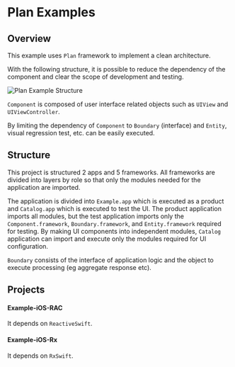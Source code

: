 # Plan Examples

## Overview

This example uses `Plan` framework to implement a clean architecture.

With the following structure, it is possible to reduce the dependency of the component and clear the scope of development and testing.

![Plan Example Structure](https://user-images.githubusercontent.com/5707132/91378757-30b49e00-e85c-11ea-9884-2bc5503b8e8e.png)


`Component` is composed of user interface related objects such as `UIView` and `UIViewController`.

By limiting the dependency of `Component` to `Boundary` (interface) and `Entity`, visual regression test, etc. can be easily executed.

## Structure

This project is structured 2 apps and 5 frameworks. All frameworks are divided into layers by role so that only the modules needed for the application are imported.

The application is divided into `Example.app` which is executed as a product and `Catalog.app` which is executed to test the UI. The product application imports all modules, but the test application imports only the `Component.framework`, `Boundary.framework`, and `Entity.framework` required for testing. By making UI components into independent modules, `Catalog` application can import and execute only the modules required for UI configuration.

`Boundary` consists of the interface of application logic and the object to execute processing (eg aggregate response etc).

## Projects

#### Example-iOS-RAC

It depends on `ReactiveSwift`.

#### Example-iOS-Rx

It depends on `RxSwift`.
